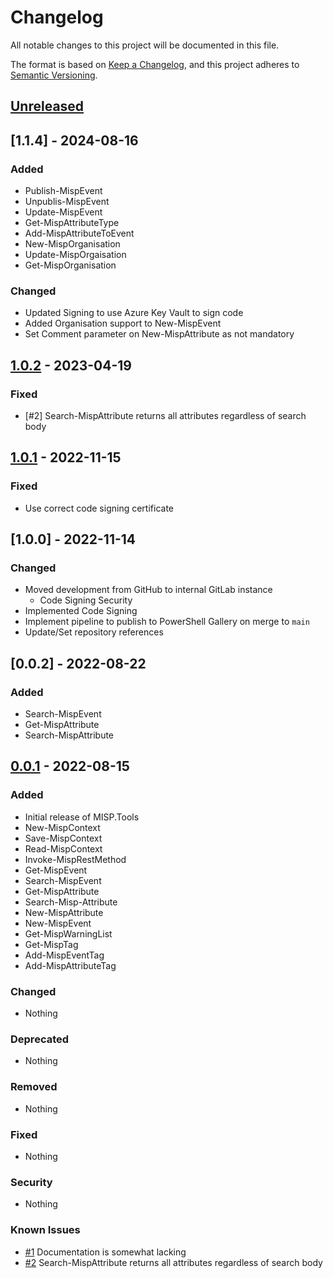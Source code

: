 # Changelog

All notable changes to this project will be documented in this file.

The format is based on [Keep a Changelog](https://keepachangelog.com/en/1.0.0/),
and this project adheres to [Semantic Versioning](https://semver.org/spec/v2.0.0.html).

## [Unreleased]

## [1.1.4] - 2024-08-16

### Added

- Publish-MispEvent
- Unpublis-MispEvent
- Update-MispEvent
- Get-MispAttributeType
- Add-MispAttributeToEvent
- New-MispOrganisation
- Update-MispOrgaisation
- Get-MispOrganisation

### Changed

- Updated Signing to use Azure Key Vault to sign code
- Added Organisation support to New-MispEvent
- Set Comment parameter on New-MispAttribute as not mandatory

## [1.0.2] - 2023-04-19

### Fixed

- [#2] Search-MispAttribute returns all attributes regardless of search body

## [1.0.1] - 2022-11-15

### Fixed

- Use correct code signing certificate

## [1.0.0] - 2022-11-14

### Changed

- Moved development from GitHub to internal GitLab instance
  - Code Signing Security
- Implemented Code Signing
- Implement pipeline to publish to PowerShell Gallery on merge to `main`
- Update/Set repository references

## [0.0.2] - 2022-08-22

### Added

- Search-MispEvent
- Get-MispAttribute
- Search-MispAttribute

## [0.0.1] - 2022-08-15

### Added

- Initial release of MISP.Tools
- New-MispContext
- Save-MispContext
- Read-MispContext
- Invoke-MispRestMethod
- Get-MispEvent
- Search-MispEvent
- Get-MispAttribute
- Search-Misp-Attribute
- New-MispAttribute
- New-MispEvent
- Get-MispWarningList
- Get-MispTag
- Add-MispEventTag
- Add-MispAttributeTag

### Changed

- Nothing

### Deprecated

- Nothing

### Removed

- Nothing

### Fixed

- Nothing

### Security

- Nothing

### Known Issues

- [#1](https://github.com/IPSecMSSP/misp.tools/issues/1) Documentation is somewhat lacking
- [#2](https://github.com/IPSecMSSP/misp.tools/issues/2) Search-MispAttribute returns all attributes regardless of search body

[Unreleased]: https://github.com/IPSecMSSP/misp.tools
[1.0.2]: https://github.com/IPSecMSSP/misp.tools/releases/v1.0.2
[1.0.1]: https://github.com/IPSecMSSP/misp.tools/releases/v1.0.1
[0.0.1]: https://github.com/IPSecMSSP/misp.tools/releases/v0.0.1
